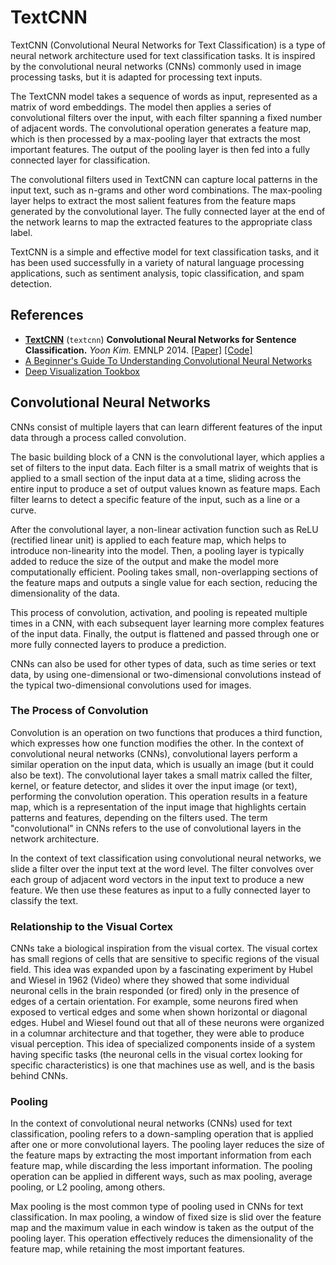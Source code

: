 # TextCNN

TextCNN (Convolutional Neural Networks for Text Classification) is a type of neural network architecture used for text classification tasks. It is inspired by the convolutional neural networks (CNNs) commonly used in image processing tasks, but it is adapted for processing text inputs.

The TextCNN model takes a sequence of words as input, represented as a matrix of word embeddings. The model then applies a series of convolutional filters over the input, with each filter spanning a fixed number of adjacent words. The convolutional operation generates a feature map, which is then processed by a max-pooling layer that extracts the most important features. The output of the pooling layer is then fed into a fully connected layer for classification.

The convolutional filters used in TextCNN can capture local patterns in the input text, such as n-grams and other word combinations. The max-pooling layer helps to extract the most salient features from the feature maps generated by the convolutional layer. The fully connected layer at the end of the network learns to map the extracted features to the appropriate class label.

TextCNN is a simple and effective model for text classification tasks, and it has been used successfully in a variety of natural language processing applications, such as sentiment analysis, topic classification, and spam detection.

## References

- [**TextCNN**](https://github.com/Renovamen/Text-Classification/tree/master/models/TextCNN) (`textcnn`)
    **Convolutional Neural Networks for Sentence Classification.** *Yoon Kim.* EMNLP 2014. [[Paper]](https://www.aclweb.org/anthology/D14-1181.pdf) [[Code]](https://github.com/yoonkim/CNN_sentence)
- [A Beginner's Guide To Understanding Convolutional Neural Networks](https://adeshpande3.github.io/A-Beginner's-Guide-To-Understanding-Convolutional-Neural-Networks/)    
- [Deep Visualization Tookbox](https://www.youtube.com/watch?v=AgkfIQ4IGaM)

##  Convolutional Neural Networks

CNNs consist of multiple layers that can learn different features of the input data through a process called convolution.

The basic building block of a CNN is the convolutional layer, which applies a set of filters to the input data. Each filter is a small matrix of weights that is applied to a small section of the input data at a time, sliding across the entire input to produce a set of output values known as feature maps. Each filter learns to detect a specific feature of the input, such as a line or a curve.

After the convolutional layer, a non-linear activation function such as ReLU (rectified linear unit) is applied to each feature map, which helps to introduce non-linearity into the model. Then, a pooling layer is typically added to reduce the size of the output and make the model more computationally efficient. Pooling takes small, non-overlapping sections of the feature maps and outputs a single value for each section, reducing the dimensionality of the data.

This process of convolution, activation, and pooling is repeated multiple times in a CNN, with each subsequent layer learning more complex features of the input data. Finally, the output is flattened and passed through one or more fully connected layers to produce a prediction.

CNNs can also be used for other types of data, such as time series or text data, by using one-dimensional or two-dimensional convolutions instead of the typical two-dimensional convolutions used for images.

### The Process of Convolution

Convolution is an operation on two functions that produces a third function, which expresses how one function modifies the other. In the context of convolutional neural networks (CNNs), convolutional layers perform a similar operation on the input data, which is usually an image (but it could also be text). The convolutional layer takes a small matrix called the filter, kernel, or feature detector, and slides it over the input image (or text), performing the convolution operation. This operation results in a feature map, which is a representation of the input image that highlights certain patterns and features, depending on the filters used. The term "convolutional" in CNNs refers to the use of convolutional layers in the network architecture.

In the context of text classification using convolutional neural networks, we slide a filter over the input text at the word level. The filter convolves over each group of adjacent word vectors in the input text to produce a new feature. We then use these features as input to a fully connected layer to classify the text.

### Relationship to the Visual Cortex

CNNs take a biological inspiration from the visual cortex. The visual cortex has small regions of cells that are sensitive to specific regions of the visual field. This idea was expanded upon by a fascinating experiment by Hubel and Wiesel in 1962 (Video) where they showed that some individual neuronal cells in the brain responded (or fired) only in the presence of edges of a certain orientation. For example, some neurons fired when exposed to vertical edges and some when shown horizontal or diagonal edges. Hubel and Wiesel found out that all of these neurons were organized in a columnar architecture and that together, they were able to produce visual perception. This idea of specialized components inside of a system having specific tasks (the neuronal cells in the visual cortex looking for specific characteristics) is one that machines use as well, and is the basis behind CNNs.

### Pooling

In the context of convolutional neural networks (CNNs) used for text classification, pooling refers to a down-sampling operation that is applied after one or more convolutional layers. The pooling layer reduces the size of the feature maps by extracting the most important information from each feature map, while discarding the less important information. The pooling operation can be applied in different ways, such as max pooling, average pooling, or L2 pooling, among others.

Max pooling is the most common type of pooling used in CNNs for text classification. In max pooling, a window of fixed size is slid over the feature map and the maximum value in each window is taken as the output of the pooling layer. This operation effectively reduces the dimensionality of the feature map, while retaining the most important features.

